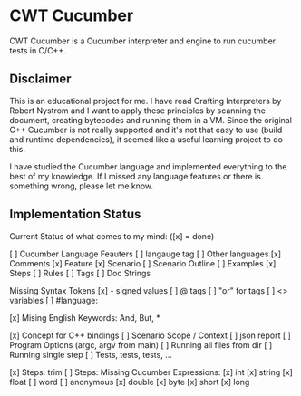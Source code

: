 # CWT Cucumber

CWT Cucumber is a Cucumber interpreter and engine to run cucumber tests in C/C++. 

## Disclaimer
This is an educational project for me. I have read Crafting Interpreters by Robert Nystrom and I want to apply these principles by scanning the document, creating bytecodes and running them in a VM. Since the original C++ Cucumber is not really supported and it's not that easy to use (build and runtime dependencies), it seemed like a useful learning project to do this. 

I have studied the Cucumber language and implemented everything to the best of my knowledge. If I missed any language features or there is something wrong, please let me know.


## Implementation Status 

Current Status of what comes to my mind: ([x] = done)

[ ] Cucumber Language Feauters 
  [ ] langauge tag
  [ ] Other languages
  [x] Comments
  [x] Feature
  [x] Scenario
  [ ] Scenario Outline
  [ ] Examples
  [x] Steps
  [ ] Rules
  [ ] Tags
  [ ] Doc Strings

Missing Syntax Tokens
  [x] -  signed values
  [ ] @  tags
  [ ] "or" for tags 
  [ ] <>  variables
  [ ] #language: 


[x] Mising English Keywords: And, But, *

[x] Concept for C++ bindings
[ ] Scenario Scope / Context
[ ] json report
[ ] Program Options (argc, argv from main)
[ ] Running all files from dir
[ ] Running single step
[ ] Tests, tests, tests, ... 

[x] Steps: trim
[ ] Steps: Missing Cucumber Expressions: 
  [x] int 
  [x] string 
  [x] float 
  [ ] word
  [ ] anonymous
  [x] double
  [x] byte
  [x] short
  [x] long



